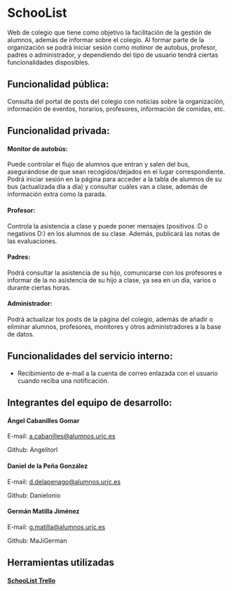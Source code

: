 ﻿# SchooList
Web de colegio que tiene como objetivo la facilitación de la gestión de alumnos, además de informar sobre el colegio. 
Al formar parte de la organización se podrá iniciar sesión como motinor de autobus, profesor, padres o administrador, y dependiendo del tipo de usuario tendrá ciertas funcionalidades disposibles.

## Funcionalidad pública:
Consulta del portal de posts del colegio con noticias sobre la organización, información de eventos, horarios, profesores, información de comidas, etc.

## Funcionalidad privada:
#### Monitor de autobús:
Puede controlar el flujo de alumnos que entran y salen del bus, asegurándose de que sean recogidos/dejados en el lugar correspondiente. Podrá iniciar sesión en la página para acceder a la tabla de alumnos de su bus (actualizada día a día) y consultar cuáles van a clase, además de información extra como la parada.

#### Profesor: 
Controla la asistencia a clase y puede poner mensajes (positivos :D o negativos D:) en los alumnos de su clase. Además, publicará las notas de las evaluaciones.

#### Padres: 
Podrá consultar la asistencia de su hijo, comunicarse con los profesores e informar de la no asistencia de su hijo a clase, ya sea en un día, varios o durante ciertas horas.

#### Administrador: 
Podrá actualizar los posts de la página del colegio, además de añadir o eliminar alumnos, profesores, monitores y otros administradores a la base de datos.

## Funcionalidades del servicio interno: 
- Recibimiento de e-mail a la cuenta de correo enlazada con el usuario cuando reciba una notificación.

## Integrantes del equipo de desarrollo: 

#### Ángel Cabanilles Gomar
E-mail:  a.cabanilles@alumnos.urjc.es

Github: Angelitorl

#### Daniel de la Peña González
E-mail: d.delapenago@alumnos.urjc.es

Github: Danielonio

#### Germán Matilla Jiménez
E-mail: g.matilla@alumnos.urjc.es

Github: MaJiGerman


##  Herramientas utilizadas

#### [SchooList Trello](https://trello.com/b/7ewuiHVz/schoolist)

